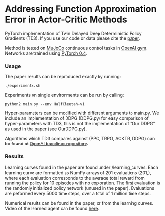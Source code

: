 # Addressing Function Approximation Error in Actor-Critic Methods

PyTorch implementation of Twin Delayed Deep Deterministic Policy Gradients (TD3). If you use our code or data please cite the [paper](https://arxiv.org/abs/1802.09477).

Method is tested on [MuJoCo](http://www.mujoco.org/) continuous control tasks in [OpenAI gym](https://github.com/openai/gym). 
Networks are trained using [PyTorch 0.4](https://github.com/pytorch/pytorch). 

### Usage
The paper results can be reproduced exactly by running:
```
./experiments.sh
```
Experiments on single environments can be run by calling:
```
python2 main.py --env HalfCheetah-v1
```

Hyper-parameters can be modified with different arguments to main.py. We include an implementation of DDPG (DDPG.py) for easy comparison of hyper-parameters with TD3, this is not the implementation of "Our DDPG" as used in the paper (see OurDDPG.py). 

Algorithms which TD3 compares against (PPO, TRPO, ACKTR, DDPG) can be found at [OpenAI baselines repository](https://github.com/openai/baselines). 

### Results
Learning curves found in the paper are found under /learning_curves. Each learning curve are formatted as NumPy arrays of 201 evaluations (201,), where each evaluation corresponds to the average total reward from running the policy for 10 episodes with no exploration. The first evaluation is the randomly initialized policy network (unused in the paper). Evaluations are peformed every 5000 time steps, over a total of 1 million time steps. 

Numerical results can be found in the paper, or from the learning curves. Video of the learned agent can be found [here](https://youtu.be/x33Vw-6vzso). 
